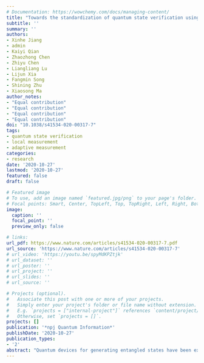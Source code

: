 ```yaml
---
# Documentation: https://wowchemy.com/docs/managing-content/
title: "Towards the standardization of quantum state verification using optimal strategies"
subtitle: ''
summary: ''
authors:
- Xinhe Jiang
- admin
- Kaiyi Qian
- Zhaozhong Chen
- Zhiyu Chen
- Liangliang Lu
- Lijun Xia
- Fangmin Song
- Shining Zhu
- Xiaosong Ma
author_notes:
- "Equal contribution"
- "Equal contribution"
- "Equal contribution"
- "Equal contribution"
doi: "10.1038/s41534-020-00317-7"
tags: 
- quantum state verification
- local measurement 
- adaptive measurement
categories: 
- research
date: '2020-10-27'
lastmod: '2020-10-27'
featured: false
draft: false

# Featured image
# To use, add an image named `featured.jpg/png` to your page's folder.
# Focal points: Smart, Center, TopLeft, Top, TopRight, Left, Right, BottomLeft, Bottom, BottomRight.
image:
  caption: ''
  focal_point: ''
  preview_only: false

# links:
url_pdf: https://www.nature.com/articles/s41534-020-00317-7.pdf
url_source: 'https://www.nature.com/articles/s41534-020-00317-7'
# url_video: 'https://youtu.be/spyMdKPZtjk'
# url_dataset: ''
# url_poster: ''
# url_project: ''
# url_slides: ''
# url_source: ''

# Projects (optional).
#   Associate this post with one or more of your projects.
#   Simply enter your project's folder or file name without extension.
#   E.g. `projects = ["internal-project"]` references `content/project/deep-learning/index.md`.
#   Otherwise, set `projects = []`.
projects: []
publication: '*npj Quantum Information*'
publishDate: '2020-10-27'
publication_types:
- '2'
abstract: "Quantum devices for generating entangled states have been extensively studied and widely used. As so, it becomes necessary to verify that these devices truly work reliably and efficiently as they are specified. Here we experimentally realize the recently proposed two-qubit entangled state verification strategies using both local measurements (nonadaptive) and active feed-forward operations (adaptive) with a photonic platform. About 3283/536 number of copies (N) are required to achieve a 99% confidence to verify the target quantum state for nonadaptive/adaptive strategies. These optimal strategies provide the Heisenberg scaling of the infidelity ϵ as a function of N (ϵ∼Nr) with the parameter r = −1, exceeding the standard quantum limit with r = −0.5. We experimentally obtain the scaling parameters of r = −0.88 ± 0.03 and −0.78 ± 0.07 for nonadaptive and adaptive strategies, respectively. Our experimental work could serve as a standardized procedure for the verification of quantum states."
---
```

